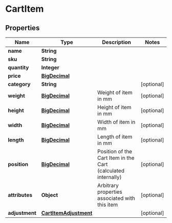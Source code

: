 
# CartItem

## Properties
Name | Type | Description | Notes
------------ | ------------- | ------------- | -------------
**name** | **String** |  | 
**sku** | **String** |  | 
**quantity** | **Integer** |  | 
**price** | [**BigDecimal**](BigDecimal.md) |  | 
**category** | **String** |  |  [optional]
**weight** | [**BigDecimal**](BigDecimal.md) | Weight of item in mm |  [optional]
**height** | [**BigDecimal**](BigDecimal.md) | Height of item in mm |  [optional]
**width** | [**BigDecimal**](BigDecimal.md) | Width of item in mm |  [optional]
**length** | [**BigDecimal**](BigDecimal.md) | Length of item in mm |  [optional]
**position** | [**BigDecimal**](BigDecimal.md) | Position of the Cart Item in the Cart (calculated internally) |  [optional]
**attributes** | **Object** | Arbitrary properties associated with this item |  [optional]
**adjustment** | [**CartItemAdjustment**](CartItemAdjustment.md) |  |  [optional]



